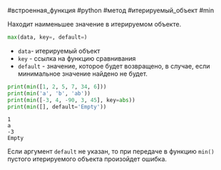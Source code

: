 #встроенная_функция #python #метод #итерируемый_объект #min

Находит наименьшее значение в итерируемом объекте. 
```python
max(data, key=, default=)
```
- `data`- итерируемый объект
- `key` - ссылка на функцию сравнивания
- `default` - значение, которое будет возвращено, в случае, если минимальное значение найдено не будет.

```python
print(min([1, 2, 5, 7, 34, 6]))
print(min('a', 'b', 'ab'))
print(min([-3, 4, -90, 3, 45], key=abs))
print(min([], default='Empty'))
```
```
1
a
-3
Empty
```
Если аргумент `default` не указан, то при передаче в функцию `min()` пустого итерируемого объекта произойдет ошибка.